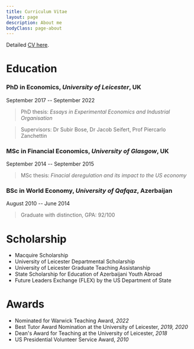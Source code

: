 ```yaml
---
title: Curriculum Vitae
layout: page
description: About me
bodyClass: page-about
---
```


Detailed [CV here](https://drive.google.com/file/d/17603_QK80snj8_-ITL-ukG7Jms3tWTn-/view?usp=sharing).

# Education

### PhD in Economics, _University of Leicester_, UK 
September 2017 -- September 2022

> PhD thesis: _Essays in Experimental Economics and Industrial Organisation_

> Supervisors: Dr Subir Bose, Dr Jacob Seifert, Prof Piercarlo Zanchettin

### MSc in Financial Economics, _University of Glasgow_, UK 
September 2014 -- September 2015

> MSc thesis: _Finacial deregulation and its impact to the US economy_

### BSc in World Economy, _University of Qafqaz_, Azerbaijan
August 2010 -- June 2014

> Graduate with distinction, GPA: 92/100

# Scholarship
- Macquire Scholarship
- University of Leicester Departmental Scholarship
- University of Leicester Graduate Teaching Assistanship
- State Scholarship for Education of Azerbaijani Youth Abroad
- Future Leaders Exchange (FLEX) by the US Department of State

# Awards
- Nominated for Warwick Teaching Award, _2022_
- Best Tutor Award Nomination at the University of Leicester, _2019, 2020_
- Dean's Award for Teaching at the University of Leicester, _2018_
- US Presidential Volunteer Service Award, _2010_